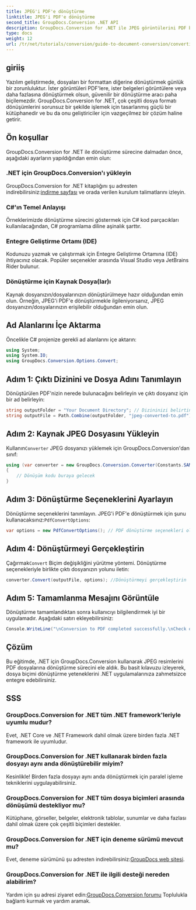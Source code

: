 ```yaml
---
title: JPEG'i PDF'e dönüştürme
linktitle: JPEG'i PDF'e dönüştürme
second_title: GroupDocs.Conversion .NET API
description: GroupDocs.Conversion for .NET ile JPEG görüntülerini PDF belgelerine zahmetsizce nasıl dönüştüreceğinizi öğrenin. Bu kapsamlı kılavuz, ön koşullar ve temel kod parçacıkları konusunda size yol gösterir.
type: docs
weight: 12
url: /tr/net/tutorials/conversion/guide-to-document-conversion/converting-jpeg-to-pdf/
---
```

## giriiş

Yazılım geliştirmede, dosyaları bir formattan diğerine dönüştürmek günlük bir zorunluluktur. İster görüntüleri PDF'lere, ister belgeleri görüntülere veya daha fazlasına dönüştürmek olsun, güvenilir bir dönüştürme aracı paha biçilemezdir. GroupDocs.Conversion for .NET, çok çeşitli dosya formatı dönüşümlerini sorunsuz bir şekilde işlemek için tasarlanmış güçlü bir kütüphanedir ve bu da onu geliştiriciler için vazgeçilmez bir çözüm haline getirir.

## Ön koşullar
GroupDocs.Conversion for .NET ile dönüştürme sürecine dalmadan önce, aşağıdaki ayarların yapıldığından emin olun:

### .NET için GroupDocs.Conversion'ı yükleyin
 GroupDocs.Conversion for .NET kitaplığını şu adresten indirebilirsiniz:[indirme sayfası](https://releases.groupdocs.com/conversion/net/) ve orada verilen kurulum talimatlarını izleyin.

### C#'ın Temel Anlayışı
Örneklerimizde dönüştürme sürecini göstermek için C# kod parçacıkları kullanılacağından, C# programlama diline aşinalık şarttır.

### Entegre Geliştirme Ortamı (IDE)
Kodunuzu yazmak ve çalıştırmak için Entegre Geliştirme Ortamına (IDE) ihtiyacınız olacak. Popüler seçenekler arasında Visual Studio veya JetBrains Rider bulunur.

### Dönüştürme için Kaynak Dosya(lar)ı
Kaynak dosyanızın/dosyalarınızın dönüştürülmeye hazır olduğundan emin olun. Örneğin, JPEG'i PDF'e dönüştürmekle ilgileniyorsanız, JPEG dosyanızın/dosyalarınızın erişilebilir olduğundan emin olun.

## Ad Alanlarını İçe Aktarma
Öncelikle C# projenize gerekli ad alanlarını içe aktarın:

```csharp
using System;
using System.IO;
using GroupDocs.Conversion.Options.Convert;
```

## Adım 1: Çıktı Dizinini ve Dosya Adını Tanımlayın
Dönüştürülen PDF'nizin nerede bulunacağını belirleyin ve çıktı dosyanız için bir ad belirleyin:

```csharp
string outputFolder = "Your Document Directory"; // Dizininizi belirtin
string outputFile = Path.Combine(outputFolder, "jpeg-converted-to.pdf"); // Çıktı dosya adını ayarla
```

## Adım 2: Kaynak JPEG Dosyasını Yükleyin
 Kullanın`Converter` JPEG dosyanızı yüklemek için GroupDocs.Conversion'dan sınıf:

```csharp
using (var converter = new GroupDocs.Conversion.Converter(Constants.SAMPLE_JPEG))
{
    // Dönüşüm kodu buraya gelecek
}
```

## Adım 3: Dönüştürme Seçeneklerini Ayarlayın
 Dönüştürme seçeneklerini tanımlayın. JPEG'i PDF'e dönüştürmek için şunu kullanacaksınız:`PdfConvertOptions`:

```csharp
var options = new PdfConvertOptions(); // PDF dönüştürme seçenekleri oluşturun
```

## Adım 4: Dönüştürmeyi Gerçekleştirin
 Çağırmak`Convert` Biçim değişikliğini yürütme yöntemi. Dönüştürme seçenekleriyle birlikte çıktı dosyanızın yolunu iletin:

```csharp
converter.Convert(outputFile, options); //Dönüştürmeyi gerçekleştirin
```

## Adım 5: Tamamlanma Mesajını Görüntüle
Dönüştürme tamamlandıktan sonra kullanıcıyı bilgilendirmek iyi bir uygulamadır. Aşağıdaki satırı ekleyebilirsiniz:

```csharp
Console.WriteLine("\nConversion to PDF completed successfully.\nCheck output in {0}", outputFolder);
```

## Çözüm
Bu eğitimde, .NET için GroupDocs.Conversion kullanarak JPEG resimlerini PDF dosyalarına dönüştürme sürecini ele aldık. Bu basit kılavuzu izleyerek, dosya biçimi dönüştürme yeteneklerini .NET uygulamalarınıza zahmetsizce entegre edebilirsiniz.

## SSS

### GroupDocs.Conversion for .NET tüm .NET framework'leriyle uyumlu mudur?
Evet, .NET Core ve .NET Framework dahil olmak üzere birden fazla .NET framework ile uyumludur.

### GroupDocs.Conversion for .NET kullanarak birden fazla dosyayı aynı anda dönüştürebilir miyim?
Kesinlikle! Birden fazla dosyayı aynı anda dönüştürmek için paralel işleme tekniklerini uygulayabilirsiniz.

### GroupDocs.Conversion for .NET tüm dosya biçimleri arasında dönüşümü destekliyor mu?
Kütüphane, görseller, belgeler, elektronik tablolar, sunumlar ve daha fazlası dahil olmak üzere çok çeşitli biçimleri destekler.

### GroupDocs.Conversion for .NET için deneme sürümü mevcut mu?
 Evet, deneme sürümünü şu adresten indirebilirsiniz:[GroupDocs web sitesi](https://releases.groupdocs.com/).

### GroupDocs.Conversion for .NET ile ilgili desteği nereden alabilirim?
Yardım için şu adresi ziyaret edin:[GroupDocs.Conversion forumu](https://forum.groupdocs.com/c/conversion/11) Toplulukla bağlantı kurmak ve yardım aramak.
